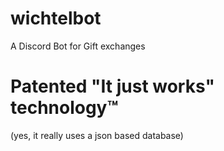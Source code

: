 # wichtelbot
A Discord Bot for Gift exchanges

# Patented "It just works" technology™
(yes, it really uses a json based database) 
